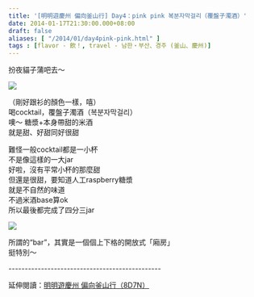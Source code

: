 ```yaml
---
title: '[明明遊慶州 偏向釜山行] Day4：pink pink 복분자막걸리（覆盤子濁酒）'
date: 2014-01-17T21:30:00.000+08:00
draft: false
aliases: [ "/2014/01/day4pink-pink.html" ]
tags : [flavor - 飲！, travel - 남한・부산、경주 (釜山、慶州)]
---
```


扮夜貓子蒲吧去～  

[![](https://3.bp.blogspot.com/-l8RQa8mwhZs/XCyeeCHEIlI/AAAAAAAADpw/lI9N09suZ_4tPmB6Fb9GgGNzboMexGxjQCLcBGAs/s640/38.jpg)](https://3.bp.blogspot.com/-l8RQa8mwhZs/XCyeeCHEIlI/AAAAAAAADpw/lI9N09suZ_4tPmB6Fb9GgGNzboMexGxjQCLcBGAs/s1600/38.jpg)

（剛好跟衫的顏色一樣，嘻）  
喝cocktail，覆盤子濁酒（복분자막걸리）  
噢～ 糖漿+本身帶甜的米酒  
就是甜、好甜同好很甜  
  
難怪一般cocktail都是一小杯  
不是像這樣的一大jar  
好啦，沒有平常小杯的那麼甜  
但還是很甜，要知道人工raspberry糖漿  
就是不自然的味道  
不過米酒base算ok  
所以最後都完成了四分三jar  

[![](https://2.bp.blogspot.com/-Iayhd9xE8Qc/XCyekrzZfBI/AAAAAAAADp4/kZucmUReB4INswi4XmTWMtxpr-1MJ8H5gCLcBGAs/s640/39.jpg)](https://2.bp.blogspot.com/-Iayhd9xE8Qc/XCyekrzZfBI/AAAAAAAADp4/kZucmUReB4INswi4XmTWMtxpr-1MJ8H5gCLcBGAs/s1600/39.jpg)

所謂的“bar”，其實是一個個上下格的開放式「廂房」  
挺特別～  
  
\-----------------------------------------------  
  
延伸閱讀：[明明遊慶州 偏向釜山行（8D7N）](http://www.hidie.net/2014/01/8d7n.html)